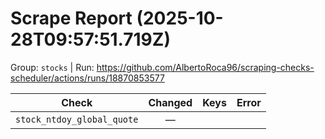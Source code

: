 # Scrape Report (2025-10-28T09:57:51.719Z)

Group: `stocks`  |  Run: https://github.com/AlbertoRoca96/scraping-checks-scheduler/actions/runs/18870853577

| Check | Changed | Keys | Error |
|---|:---:|:--|:--|
| `stock_ntdoy_global_quote` | — |  |  |
